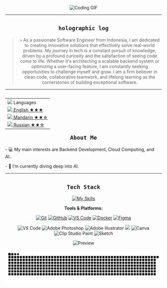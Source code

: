 <div id="header" align="center">
<p align="center">
  <img src="https://media4.giphy.com/media/v1.Y2lkPTc5MGI3NjExOWxrZ2g5ZWhwbG0yeDN0bW11cDY3NDRjOTdxOWhtZzl6d2FjNHIyMSZlcD12MV9pbnRlcm5hbF9naWZfYnlfaWQmY3Q9Zw/cYt0sYmvTvlrzQplsX/giphy.gif" alt="Coding GIF" width="1000"/>
</p>

---

## ` holographic log `

> `>` As a passionate Software Engineer from Indonesia, I am dedicated to creating innovative solutions that effectively solve real-world problems. My journey in tech is a constant pursuit of knowledge, driven by a profound curiosity and the satisfaction of seeing code come to life. Whether it's architecting a scalable backend system or optimizing a user-facing feature, I am constantly seeking opportunities to challenge myself and grow. I am a firm believer in clean code, collaborative teamwork, and lifelong learning as the cornerstones of building exceptional software.

</p> 

---

<table align="right">
    <tr><td><img src="https://github.com/milaan9/milaan9/blob/main/3898082.svg" width="25"> Languages</a></td></tr>
    <tr><td><a href="README.md"><img src="https://github.com/milaan9/milaan9/blob/main/197484.svg" height="15"> English ★★★</a></td></tr>
    <tr><td><a href="README_pt.md"><img src="https://github.com/milaan9/milaan9/blob/main/197375.svg" height="15"> Mandarin ★★☆</a></td></tr>
    <tr><td><a href="README_pt.md"><img src="https://github.com/milaan9/milaan9/blob/main/197408.svg" height="15"> Russian ★★☆</a></td></tr>
</table>


## ` About Me `
<p align="left">
- 💻 My main interests are Backend Development, Cloud Computing, and AI..
<p align="left">
- 🌱 I’m currently diving deep into AI.


  
---

## ` Tech Stack `

[![My Skills](
https://skillicons.dev/icons?i=,cpp
)](https://skillicons.dev)
<br>

**Tools & Platforms:**
<p>
    <a href="#"><img alt="Git" src="https://img.shields.io/badge/Git-F05032?logo=git&logoColor=white&style=for-the-badge"></a>
    <a href="#"><img alt="GitHub" src="https://img.shields.io/badge/GitHub-181717?logo=github&logoColor=white&style=for-the-badge"></a>
    <a href="#"><img alt="VS Code" src="https://img.shields.io/badge/VS_Code-007ACC?logo=visualstudiocode&logoColor=white&style=for-the-badge"></a>
    <a href="#"><img alt="Docker" src="https://img.shields.io/badge/Docker-2496ED?logo=docker&logoColor=white&style=for-the-badge"></a>
    <a href="#"><img alt="Figma" src="https://img.shields.io/badge/Figma-F24E1E?logo=figma&logoColor=white&style=for-the-badge"></a>
  <p><img src="https://img.shields.io/badge/Visual_Studio_Code-0078D4?style=for-the-badge&logo=visual%20studio%20code&logoColor=white" alt="VS Code"/> 
  <img src="https://img.shields.io/badge/adobe%20photoshop-%2331A8FF.svg?style=for-the-badge&logo=adobe%20photoshop&logoColor=white" alt="Adobe Photoshop"/>
  <img src="https://img.shields.io/badge/adobe%20illustrator-%23FF9A00.svg?style=for-the-badge&logo=adobe%20illustrator&logoColor=white" alt="Adobe Illustrator"/>
  <img src="https://img.shields.io/badge/Adobe%20InDesign-49021F?style=for-the-badge&logo=adobeindesign&logoColor=FF3366" alt"Adobe Indesign"/>
  <img src="https://img.shields.io/badge/Canva-%2300C4CC.svg?style=for-the-badge&logo=Canva&logoColor=white" alt="Canva"/>
  <img src="https://img.shields.io/badge/ClipStudioPaint-%23CFD3D3.svg?style=for-the-badge&logo=ClipStudioPaint&logoColor=white" alt="Clip Studio Paint"/>
  <img src="https://img.shields.io/badge/Sketch-FFB387?style=for-the-badge&logo=sketch&logoColor=black" alt="Sketch"/>
</p>

![Preview](https://tthn.pythonanywhere.com?spin=true&scan=true&eq_color=rainbow&theme=dark)


![snake gif](https://github.com/ItsShien/ItsShien/blob/output/github-snake-dark.svg)
